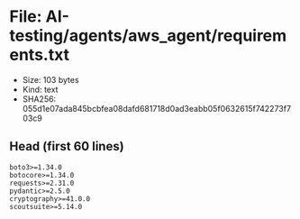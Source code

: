 # File: AI-testing/agents/aws_agent/requirements.txt

- Size: 103 bytes
- Kind: text
- SHA256: 055d1e07ada845bcbfea08dafd681718d0ad3eabb05f0632615f742273f703c9

## Head (first 60 lines)

```
boto3>=1.34.0
botocore>=1.34.0
requests>=2.31.0
pydantic>=2.5.0
cryptography>=41.0.0
scoutsuite>=5.14.0
```

